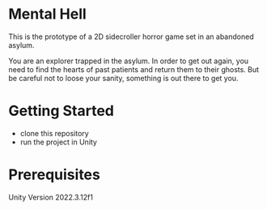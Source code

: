 # Mental Hell
This is the prototype of a 2D sidecroller horror game set in an abandoned asylum.

You are an explorer trapped in the asylum. In order to get out again, you need to find the hearts of past patients and return them to their ghosts.
But be careful not to loose your sanity, something is out there to get you.

# Getting Started 
- clone this repository
- run the project in Unity

# Prerequisites
Unity Version 2022.3.12f1
